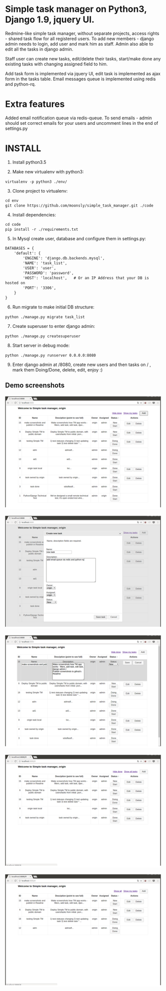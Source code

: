 Simple task manager on Python3, Django 1.9, jquery UI.
========

Redmine-like simple task manager, without separate projects, access rights - shared task flow for all registered users.
To add new members - django admin needs to login, add user and mark him as staff.
Admin also able to edit all the tasks in django admin.

Staff user can create new tasks, edit/delete their tasks, start/make done any existing tasks with changing assigned field to him.

Add task form is implemented via jquery UI, edit task is implemented as ajax form in the tasks table.
Email messages queue is implemented using redis and python-rq.

Extra features
========

Added email notification queue via redis-queue. To send emails - admin should set correct emails for your users and uncomment lines in the end of settings.py

INSTALL
========

1) Install python3.5

2) Make new virtualenv with python3:

`virtualenv -p python3 ./env/`

3) Clone project to virtualenv:

```
cd env
git clone https://github.com/moonsly/simple_task_manager.git ./code
```

4) Install dependencies:

```
cd code
pip install -r ./requirements.txt
```

5) In Mysql create user, database and configure them in settings.py:

```
DATABASES = {
    'default': {
        'ENGINE': 'django.db.backends.mysql',
        'NAME': 'task_list',
        'USER': 'user',
        'PASSWORD': 'password',
        'HOST': 'localhost',   # Or an IP Address that your DB is hosted on
        'PORT': '3306',
    }
}
```

6) Run migrate to make initial DB structure:

`python ./manage.py migrate task_list`

7) Create superuser to enter django admin:

`python ./manage.py createsuperuser`

8) Start server in debug mode:

`python ./manage.py runserver 0.0.0.0:8080`

9) Enter django admin at /8080, create new users and then tasks on / , mark them Doing/Done, delete, edit, enjoy :)


## Demo screenshots

![title](https://github.com/moonsly/simple_task_manager/raw/master/screenshots/TM1.png "General task list")

![title](https://github.com/moonsly/simple_task_manager/raw/master/screenshots/TM_add.png "Add task menu")

![title](https://github.com/moonsly/simple_task_manager/raw/master/screenshots/TM_edit.png "Edit task")

![title](https://github.com/moonsly/simple_task_manager/raw/master/screenshots/TM_filter_by_owner.png "Filter tasks by owner (only mine)")

![title](https://github.com/moonsly/simple_task_manager/raw/master/screenshots/TM_filter_done.png "Hide done tasks")


